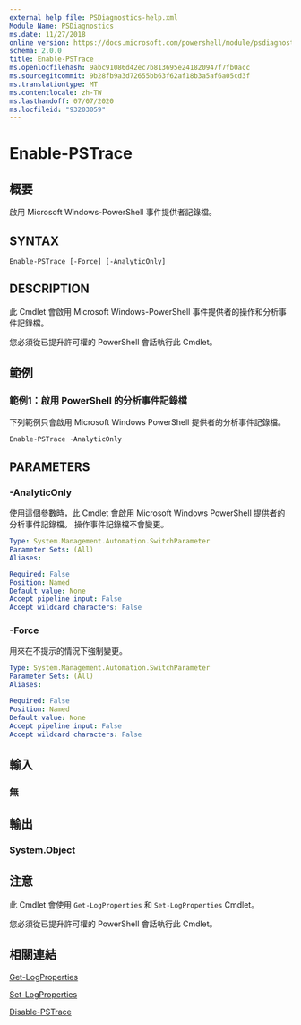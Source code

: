 ```yaml
---
external help file: PSDiagnostics-help.xml
Module Name: PSDiagnostics
ms.date: 11/27/2018
online version: https://docs.microsoft.com/powershell/module/psdiagnostics/enable-pstrace?view=powershell-5.1&WT.mc_id=ps-gethelp
schema: 2.0.0
title: Enable-PSTrace
ms.openlocfilehash: 9abc91086d42ec7b813695e241820947f7fb0acc
ms.sourcegitcommit: 9b28fb9a3d72655bb63f62af18b3a5af6a05cd3f
ms.translationtype: MT
ms.contentlocale: zh-TW
ms.lasthandoff: 07/07/2020
ms.locfileid: "93203059"
---
```

# Enable-PSTrace

## 概要
啟用 Microsoft Windows-PowerShell 事件提供者記錄檔。

## SYNTAX

```
Enable-PSTrace [-Force] [-AnalyticOnly]
```

## DESCRIPTION

此 Cmdlet 會啟用 Microsoft Windows-PowerShell 事件提供者的操作和分析事件記錄檔。

您必須從已提升許可權的 PowerShell 會話執行此 Cmdlet。

## 範例

### 範例1：啟用 PowerShell 的分析事件記錄檔

下列範例只會啟用 Microsoft Windows PowerShell 提供者的分析事件記錄檔。

```powershell
Enable-PSTrace -AnalyticOnly
```

## PARAMETERS

### -AnalyticOnly

使用這個參數時，此 Cmdlet 會啟用 Microsoft Windows PowerShell 提供者的分析事件記錄檔。 操作事件記錄檔不會變更。

```yaml
Type: System.Management.Automation.SwitchParameter
Parameter Sets: (All)
Aliases:

Required: False
Position: Named
Default value: None
Accept pipeline input: False
Accept wildcard characters: False
```

### -Force

用來在不提示的情況下強制變更。

```yaml
Type: System.Management.Automation.SwitchParameter
Parameter Sets: (All)
Aliases:

Required: False
Position: Named
Default value: None
Accept pipeline input: False
Accept wildcard characters: False
```

## 輸入

### 無

## 輸出

### System.Object

## 注意

此 Cmdlet 會使用 `Get-LogProperties` 和 `Set-LogProperties` Cmdlet。

您必須從已提升許可權的 PowerShell 會話執行此 Cmdlet。

## 相關連結

[Get-LogProperties](Get-LogProperties.md)

[Set-LogProperties](Set-LogProperties.md)

[Disable-PSTrace](Disable-PSTrace.md)

